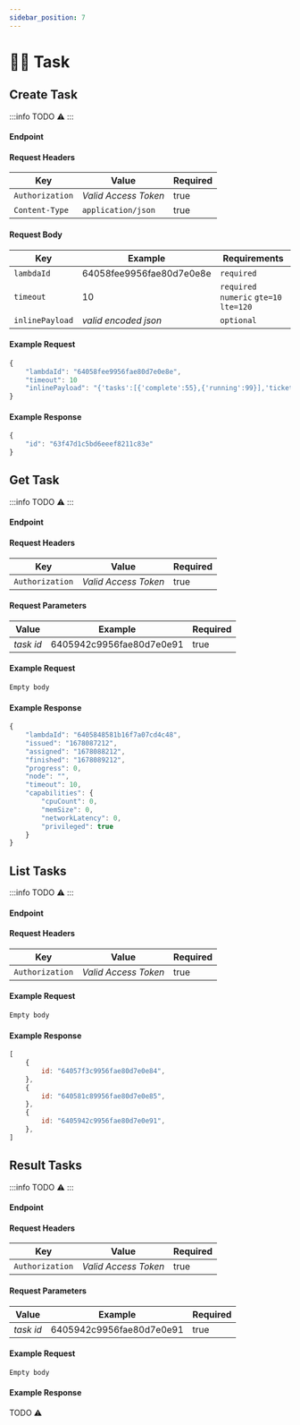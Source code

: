 ```yaml
---
sidebar_position: 7
---
```


# 🧑‍💼 Task

## Create Task

:::info
TODO ⚠️
:::

#### Endpoint

<endpoint href='https://api.greencloud.dev/api/task' method='POST'/>

#### Request Headers

| Key             | Value                | Required |
| --------------- | -------------------- | -------- |
| `Authorization` | _Valid Access Token_ | true     |
| `Content-Type`  | `application/json`   | true     |

#### Request Body

| Key             | Example                  | Requirements                            |
| --------------- | ------------------------ | --------------------------------------- |
| `lambdaId`      | 64058fee9956fae80d7e0e8e | `required`                              |
| `timeout`       | 10                       | `required` `numeric` `gte=10` `lte=120` |
| `inlinePayload` | _valid encoded json_     | `optional`                              |

#### Example Request

```js
{
	"lambdaId": "64058fee9956fae80d7e0e8e",
	"timeout": 10
    "inlinePayload": "{'tasks':[{'complete':55},{'running':99}],'tickets':'10','admin':1,'password':Hello123!'}"
}
```

#### Example Response

```js title="Status: 201 Created"
{
	"id": "63f47d1c5bd6eeef8211c83e"
}
```

## Get Task

:::info
TODO ⚠️
:::

#### Endpoint

<endpoint href='https://api.greencloud.dev/api/task/[taskId]' method='GET'/>

#### Request Headers

| Key             | Value                | Required |
| --------------- | -------------------- | -------- |
| `Authorization` | _Valid Access Token_ | true     |

#### Request Parameters

| Value     | Example                  | Required |
| --------- | ------------------------ | -------- |
| _task id_ | 6405942c9956fae80d7e0e91 | true     |

#### Example Request

```js
Empty body
```

#### Example Response

```js title="Status: 200 OK"
{
	"lambdaId": "6405848581b16f7a07cd4c48",
	"issued": "1678087212",
	"assigned": "1678088212",
	"finished": "1678089212",
	"progress": 0,
	"node": "",
	"timeout": 10,
	"capabilities": {
		"cpuCount": 0,
		"memSize": 0,
		"networkLatency": 0,
		"privileged": true
	}
}
```

## List Tasks

:::info
TODO ⚠️
:::

#### Endpoint

<endpoint href='https://api.greencloud.dev/api/task/list' method='GET'/>

#### Request Headers

| Key             | Value                | Required |
| --------------- | -------------------- | -------- |
| `Authorization` | _Valid Access Token_ | true     |

#### Example Request

```js
Empty body
```

#### Example Response

<!-- prettier-ignore -->
```js title="Status: 200 OK"
[
    {
        id: "64057f3c9956fae80d7e0e84",
    },
    {
        id: "640581c89956fae80d7e0e85",
    },
    {
        id: "6405942c9956fae80d7e0e91",
    },
]
```

## Result Tasks

:::info
TODO ⚠️
:::

#### Endpoint

<endpoint href='https://api.greencloud.dev/api/task/[taskId]' method='GET'/>

#### Request Headers

| Key             | Value                | Required |
| --------------- | -------------------- | -------- |
| `Authorization` | _Valid Access Token_ | true     |

#### Request Parameters

| Value     | Example                  | Required |
| --------- | ------------------------ | -------- |
| _task id_ | 6405942c9956fae80d7e0e91 | true     |

#### Example Request

```js
Empty body
```

#### Example Response

TODO ⚠️
